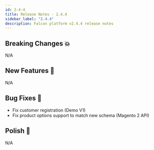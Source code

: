 ```yaml
---
id: 2-4-4
title: Release Notes - 2.4.4
sidebar_label: "2.4.4"
description: Falcon platform v2.4.4 release notes
---
```


## Breaking Changes 💥

N/A

## New Features 🚀

N/A

## Bug Fixes 🐛

- Fix customer registration (Demo V1)
- Fix product options support to match new schema (Magento 2 API)

## Polish 💅

N/A
